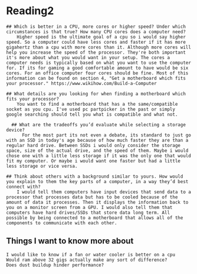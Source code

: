 # Reading2


    ## Which is better in a CPU, more cores or higher speed? Under which circumstances is that true? How many CPU cores does a computer need?
        Higher speed is the ultimate goal of a cpu so i would say higher speed. So a computer could have less cores and faster if it has more gigahertz than a cpu with more cores than it. Although more cores will help you increase the speed of the processor. They're both important it's more about what you would want in your setup. The cores a computer needs is typically based on what you want to use the computer for. If its for gaming a good comfortable amount to have would be six cores. For an office computer four cores should be fine. Most of this information can be found on section 4, "Get a motherboard which fits your processor." https://www.wikihow.com/Build-a-Computer
    
    ## What details are you looking for when finding a motherboard which fits your processor?
        You want to find a motherboard that has a the same/compatible socket as you cpu. I've used pc partpicker in the past or simply google searching should tell you what is compatible and what not.
      
      ## What are the tradeoffs you’d evaluate while selecting a storage device?
          For the most part its not even a debate, its standard to just go with an SSD in today's age because of how much faster they are than a regular hard drive. Between SSDs i would only consider the storage space, size of the actual drive, and the speed of them. Maybe i would chose one with a little less storage if it was the only one that would fit my computer. Or maybe i would want one faster but had a little less storage or vice versa.

    ## Think about others with a background similar to yours. How would you explain to them the key parts of a computer, in a way they’d best connect with?
        I would tell them computers have input devices that send data to a processor that processes data but has to be cooled because of the amount of data it processes. Then it displays the information back to you on a monitor screen from a GPU. I would also tell them that computers have hard drives/SSDs that store data long term. All possible by being connected to a motherboard that allows all of the components to communicate with each other.

## Things I want to know more about
    I would like to know if a fan or water cooler is better on a cpu
    Would ram above 32 gigs actually make any sort of difference?
    Does dust buildup hinder performance?
